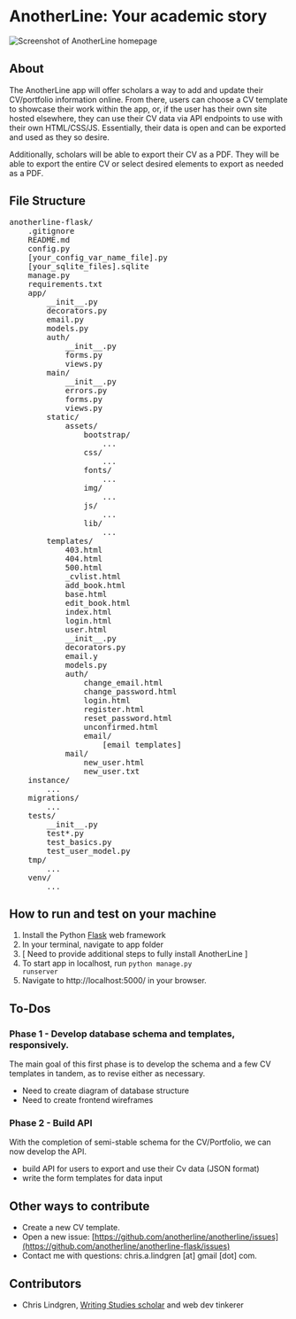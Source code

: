# AnotherLine: Your academic story

![Screenshot of AnotherLine homepage](http://www.clindgrencv.com/assets/img/outside/anotherline-readme.png "Screenshot of AnotherLine homepage")

## About

The AnotherLine app will offer scholars a way to add and update their CV/portfolio information online. From there, users can choose a CV template to showcase their work within the app, or, if the user has their own site hosted elsewhere, they can use their CV data via API endpoints to use with their own HTML/CSS/JS. Essentially, their data is open and can be exported and used as they so desire.

Additionally, scholars will be able to export their CV as a PDF. They will be able to export the entire CV or select desired elements to export as needed as a PDF.

## File Structure

<pre>anotherline-flask/
    .gitignore
    README.md
    config.py
    [your_config_var_name_file].py
    [your_sqlite_files].sqlite
    manage.py
    requirements.txt
    app/
        __init__.py
        decorators.py
        email.py
        models.py
        auth/
            __init__.py
            forms.py
            views.py
        main/
            __init__.py
            errors.py
            forms.py
            views.py
        static/
            assets/
                bootstrap/
                    ...
                css/
                    ...
                fonts/
                    ...
                img/
                    ...
                js/
                    ...
                lib/
                    ...
        templates/
            403.html
            404.html
            500.html
            _cvlist.html
            add_book.html
            base.html
            edit_book.html
            index.html
            login.html
            user.html
            __init__.py
            decorators.py
            email.y
            models.py
            auth/
                change_email.html
                change_password.html
                login.html
                register.html
                reset_password.html
                unconfirmed.html
                email/
                    [email templates]
            mail/
                new_user.html
                new_user.txt
    instance/
        ...
    migrations/
        ...
    tests/
        __init__.py
        test*.py
        test_basics.py
        test_user_model.py
    tmp/
        ...
    venv/
        ...
</pre>

## How to run and test on your machine

1. Install the Python [Flask](http://flask.pocoo.org/docs/0.10/installation/) web framework
2. In your terminal, navigate to app folder
3. \[ Need to provide additional steps to fully install AnotherLine \]
4. To start app in localhost, run <code>python manage.py runserver</code>
5. Navigate to http://localhost:5000/ in your browser.

## To-Dos

### Phase 1 - Develop database schema and templates, responsively.

The main goal of this first phase is to develop the schema and a few CV templates in tandem, as to revise either as necessary.

- Need to create diagram of database structure
- Need to create frontend wireframes

### Phase 2 - Build API

With the completion of semi-stable schema for the CV/Portfolio, we can now develop the API.

- build API for users to export and use their Cv data (JSON format)
- write the form templates for data input

## Other ways to contribute

- Create a new CV template.
- Open a new issue: [https://github.com/anotherline/anotherline/issues](https://github.com/anotherline/anotherline-flask/issues)
- Contact me with questions: chris.a.lindgren [at] gmail [dot] com.

## Contributors

* Chris Lindgren, [Writing Studies scholar](http://clindgrencv.com/) and web dev tinkerer 